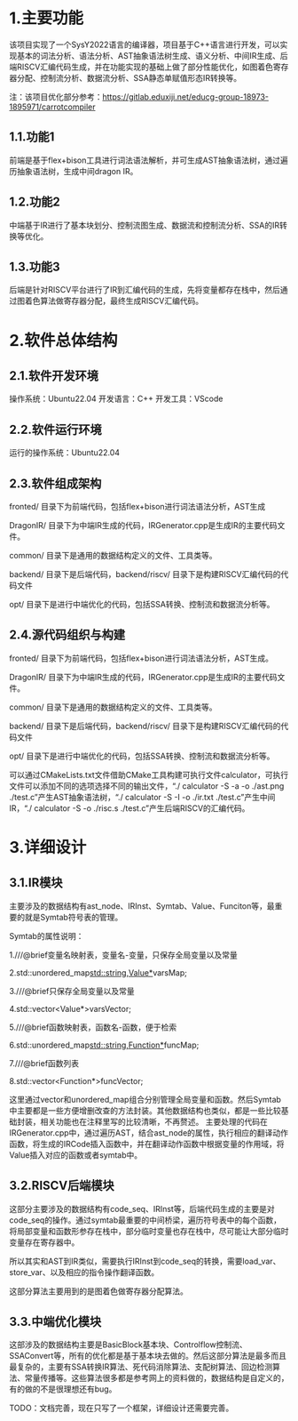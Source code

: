 # 1.主要功能
该项目实现了一个SysY2022语言的编译器，项目基于C++语言进行开发，可以实现基本的词法分析、语法分析、AST抽象语法树生成、语义分析、中间IR生成、后端RISCV汇编代码生成，并在功能实现的基础上做了部分性能优化，如图着色寄存器分配、控制流分析、数据流分析、SSA静态单赋值形态IR转换等。

注：该项目优化部分参考：https://gitlab.eduxiji.net/educg-group-18973-1895971/carrotcompiler
## 1.1.功能1
前端是基于flex+bison工具进行词法语法解析，并可生成AST抽象语法树，通过遍历抽象语法树，生成中间dragon IR。
## 1.2.功能2
中端基于IR进行了基本块划分、控制流图生成、数据流和控制流分析、SSA的IR转换等优化。
## 1.3.功能3
后端是针对RISCV平台进行了IR到汇编代码的生成，先将变量都存在栈中，然后通过图着色算法做寄存器分配，最终生成RISCV汇编代码。


# 2.软件总体结构
## 2.1.软件开发环境
操作系统：Ubuntu22.04
开发语言：C++
开发工具：VScode
## 2.2.软件运行环境
运行的操作系统：Ubuntu22.04
## 2.3.软件组成架构
fronted/ 目录下为前端代码，包括flex+bison进行词法语法分析，AST生成

DragonIR/ 目录下为中端IR生成的代码，IRGenerator.cpp是生成IR的主要代码文件。

common/ 目录下是通用的数据结构定义的文件、工具类等。

backend/ 目录下是后端代码，backend/riscv/ 目录下是构建RISCV汇编代码的代码文件

opt/ 目录下是进行中端优化的代码，包括SSA转换、控制流和数据流分析等。

## 2.4.源代码组织与构建
fronted/ 目录下为前端代码，包括flex+bison进行词法语法分析，AST生成。

DragonIR/ 目录下为中端IR生成的代码，IRGenerator.cpp是生成IR的主要代码文件。

common/ 目录下是通用的数据结构定义的文件、工具类等。

backend/ 目录下是后端代码，backend/riscv/ 目录下是构建RISCV汇编代码的代码文件

opt/ 目录下是进行中端优化的代码，包括SSA转换、控制流和数据流分析等。

可以通过CMakeLists.txt文件借助CMake工具构建可执行文件calculator，可执行文件可以添加不同的选项选择不同的输出文件，“./ calculator -S -a -o ./ast.png ./test.c”产生AST抽象语法树，“./ calculator -S -I -o ./ir.txt ./test.c”产生中间IR，“./ calculator -S -o ./risc.s ./test.c”产生后端RISCV的汇编代码。


# 3.详细设计
## 3.1.IR模块
主要涉及的数据结构有ast_node、IRInst、Symtab、Value、Funciton等，最重要的就是Symtab符号表的管理。

Symtab的属性说明：

1.///@brief变量名映射表，变量名-变量，只保存全局变量以及常量

2.std::unordered_map<std::string,Value*>varsMap;

3.///@brief只保存全局变量以及常量

4.std::vector<Value*>varsVector;

5.///@brief函数映射表，函数名-函数，便于检索

6.std::unordered_map<std::string,Function*>funcMap;

7.///@brief函数列表

8.std::vector<Function*>funcVector;

这里通过vector和unordered_map组合分别管理全局变量和函数。然后Symtab中主要都是一些方便增删改查的方法封装。其他数据结构也类似，都是一些比较基础封装，相关功能也在注释里写的比较清晰，不再赘述。
主要处理的代码在IRGenerator.cpp中，通过遍历AST，结合ast_node的属性，执行相应的翻译动作函数，将生成的IRCode插入函数中，并在翻译动作函数中根据变量的作用域，将Value插入对应的函数或者symtab中。

## 3.2.RISCV后端模块
这部分主要涉及的数据结构有code_seq、IRInst等，后端代码生成的主要是对code_seq的操作。通过symtab最重要的中间桥梁，遍历符号表中的每个函数，将局部变量和函数形参存在栈中，部分临时变量也存在栈中，尽可能让大部分临时变量存在寄存器中。

所以其实和AST到IR类似，需要执行IRInst到code_seq的转换，需要load_var、store_var、以及相应的指令操作翻译函数。

这部分算法主要用到的是图着色做寄存器分配算法。

## 3.3.中端优化模块
这部涉及的数据结构主要是BasicBlock基本块、Controlflow控制流、SSAConvert等，所有的优化都是基于基本块去做的。然后这部分算法是最多而且最复杂的，主要有SSA转换IR算法、死代码消除算法、支配树算法、回边检测算法、常量传播等。这些算法很多都是参考网上的资料做的，数据结构是自定义的，有的做的不是很理想还有bug。


TODO：文档完善，现在只写了一个框架，详细设计还需要完善。